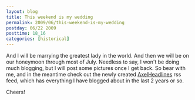```yaml
---
layout: blog
title: This weekend is my wedding
permalink: 2009/06/this-weekend-is-my-wedding
postday: 06/22 2009
posttime: 18_16
categories: [historical]
---
```


<p>And I will be marrying the greatest lady in the world. And then we will be on our honeymoon through most of July. Needless to say, I won't be doing much blogging, but I will post some pictures once I get back. So bear with me, and in the meantime check out the newly created <a href="http://feeds2.feedburner.com/AxelHeadlines" target="_blank">AxelHeadlines</a> rss feed, which has everything I have blogged about in the last 2 years or so.</p>
<p>Cheers!</p>
